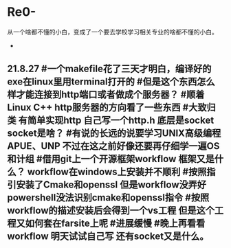 # Re0-

从一个啥都不懂的小白，变成了一个要去学校学习相关专业的啥都不懂的小白。

-
21.8.27
#一个makefile花了三天才明白，编译好的exe在linux里用terminal打开的
#但是这个东西怎么样才能连接到http端口或者做成个服务器？
#顺着 Linux C++ http服务器的方向看了一些东西
#大致归类 有简单实现http 自己写一个http.h 底层是socket  socket是啥？
#有说的长远的说要学习UNIX高级编程APUE、UNP 不过在这之前好像还要再仔细学一遍OS和计组
#借用git上一个开源框架workflow 框架又是什么？ workflow在windows上安装并不顺利
#按照指引安装了Cmake和openssl 但是workflow没弄好 powershell没法识别cmake和openssl指令
#按照workflow的描述安装后会得到一个vs工程 但是这个工程又如何套在farsite上呢
#进展缓慢
#晚上再看看workflow 明天试试自己写 还有socket又是什么。
-
